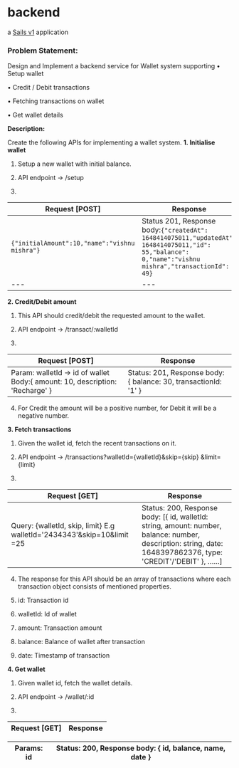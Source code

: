 # backend

a [Sails v1](https://sailsjs.com) application


### Problem Statement:

Design and Implement a backend service for Wallet system supporting
• Setup wallet

• Credit / Debit transactions

• Fetching transactions on wallet

• Get wallet details

**Description:**

Create the following APIs for implementing a wallet system. **1. Initialise wallet**

1. Setup a new wallet with initial balance.

2. API endpoint → /setup

3.

| Request [POST] | Response |
| --- | --- |
| ``` {"initialAmount":10,"name":"vishnu mishra"} ``` | Status  201, Response body:``` {"createdAt": 1648414075011,"updatedAt": 1648414075011,"id": 55,"balance": 0,"name":"vishnu mishra","transactionId": 49} ```
| --- | --- |

**2. Credit/Debit amount**
1. This API should credit/debit the requested amount to the wallet.

2. API endpoint → /transact/:walletId

3.
| Request [POST] | Response |
| --- | --- |
|Param: walletId → id of wallet Body:{ amount: 10, description: &#39;Recharge&#39; } | Status: 201, Response body: { balance: 30, transactionId: &#39;1&#39; } |
4. For Credit the amount will be a positive number, for Debit it will be a negative number.

**3. Fetch transactions**

1. Given the wallet id, fetch the recent transactions on it.

2. API endpoint → /transactions?walletId={walletId}&amp;skip={skip} &amp;limit={limit}

3.

| Request [GET] | Response |
| --- | --- |
| Query: {walletId, skip, limit} E.g walletId=&#39;2434343&#39;&amp;skip=10&amp;limit =25 | Status: 200, Response body: [{ id, walletId: string, amount: number, balance: number, description: string, date: 1648397862376, type: &#39;CREDIT&#39;/&#39;DEBIT&#39; }, …...] |

4. The response for this API should be an array of transactions where each transaction object consists of mentioned properties.

1. id: Transaction id

2. walletId: Id of wallet

3. amount: Transaction amount

4. balance: Balance of wallet after transaction

5. date: Timestamp of transaction

**4. Get wallet**

1. Given wallet id, fetch the wallet details.

2. API endpoint → /wallet/:id

3.

| Request [GET] | Response |
| --- | --- |

| Params: id | Status: 200, Response body: { id, balance, name, date } |
| --- | --- |
